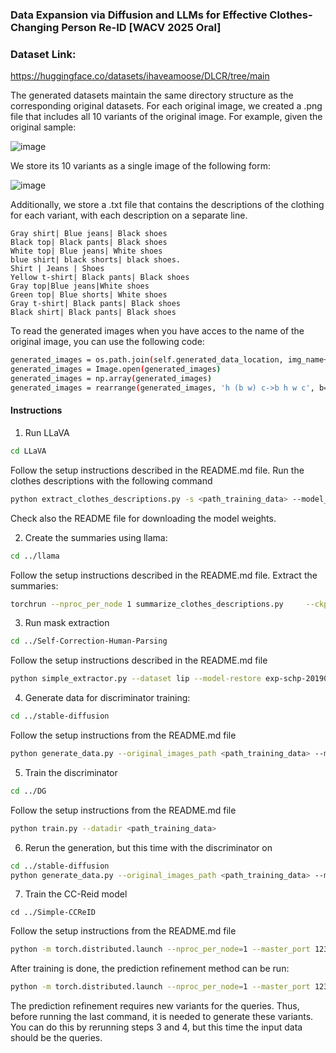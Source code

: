 ### Data Expansion via Diffusion and LLMs for Effective Clothes-Changing Person Re-ID [WACV 2025 Oral]
### Dataset Link:
https://huggingface.co/datasets/ihaveamoose/DLCR/tree/main

The generated datasets maintain the same directory structure as the corresponding original datasets. For each original image, we created a .png file that includes all 10 variants of the original image. For example, given the original sample:

![image](https://github.com/CroitoruAlin/dlcr/assets/37226076/280bbd50-dfd4-4a39-8219-fede5edc34a1)

We store its 10 variants as a single image of the following form:

![image](https://github.com/CroitoruAlin/dlcr/assets/37226076/11f3bb5f-96ce-4366-82fc-aec476c16b7b)

Additionally, we store a .txt file that contains the descriptions of the clothing for each variant, with each description on a separate line.
```
Gray shirt| Blue jeans| Black shoes
Black top| Black pants| Black shoes
White top| Blue jeans| White shoes
blue shirt| black shorts| black shoes.
Shirt | Jeans | Shoes
Yellow t-shirt| Black pants| Black shoes
Gray top|Blue jeans|White shoes
Green top| Blue shorts| White shoes
Gray t-shirt| Black pants| Black shoes
Black shirt| Black pants| Black shoes
```
To read the generated images when you have acces to the name of the original image, you can use the following code:
```bash
generated_images = os.path.join(self.generated_data_location, img_name+".png")
generated_images = Image.open(generated_images)
generated_images = np.array(generated_images)
generated_images = rearrange(generated_images, 'h (b w) c->b h w c', b=10)
```
#### Instructions
1. Run LLaVA

```bash
cd LLaVA
```
Follow the setup instructions described in the README.md file.
Run the clothes descriptions with the following command
```bash
python extract_clothes_descriptions.py -s <path_training_data> --model_path <path_checkpoint> --output_file ./prcc_clothes_descriptions.jsonl
```
Check also the README file for downloading the model weights.

2. Create the summaries using llama:

```bash
cd ../llama
```
Follow the setup instructions described in the README.md file.
Extract the summaries:
```bash
torchrun --nproc_per_node 1 summarize_clothes_descriptions.py     --ckpt_dir Llama-2-7b-chat/     --tokenizer_path ./Llama-2-7b-chat/tokenizer.model     --max_seq_len 512 --max_batch_size 6
```
3. Run mask extraction
```bash
cd ../Self-Correction-Human-Parsing

```
Follow the setup instructions described in the README.md file
```bash
python simple_extractor.py --dataset lip --model-restore exp-schp-201908261155-lip.pth --input-dir <path_training_data> --output-dir prcc_masks
```
4. Generate data for discriminator training:
```bash
cd ../stable-diffusion
```
Follow the setup instructions from the README.md file
```bash
python generate_data.py --original_images_path <path_training_data> --masks_path ../Self-Correction-Human-Parsing/prcc_masks --output_directory_path . --clothes_description_path ../llama/parsed_clothes.json

```
5. Train the discriminator
```bash
cd ../DG
```
Follow the setup instructions from the README.md file
```bash
python train.py --datadir <path_training_data>
```
6. Rerun the generation, but this time with the discriminator on

```bash
cd ../stable-diffusion
python generate_data.py --original_images_path <path_training_data> --masks_path ../Self-Correction-Human-Parsing/prcc_masks --output_directory_path . --clothes_description_path ../llama/parsed_clothes.json --use_discriminator True

```
7. Train the CC-Reid model

```
cd ../Simple-CCReID
```
Follow the setup instructions from the README.md file
```bash
python -m torch.distributed.launch --nproc_per_node=1 --master_port 12345 main.py --dataset prcc --cfg configs/res50_cels_cal.yaml --gpu 0 --root <dir_containing_data> --gen_path <path_generated_data>
```
After training is done, the prediction refinement method can be run:
```bash
python -m torch.distributed.launch --nproc_per_node=1 --master_port 12345 main_evaluation.py --dataset prcc --cfg configs/res50_cels_cal.yaml --gpu 0 --root <dir_containing_data> --gen_path <path_test_generated_data>
```
The prediction refinement requires new variants for the queries. Thus, before running the last command, it is needed to generate these variants.
You can do this by rerunning steps 3 and 4, but this time the input data should be the queries.
